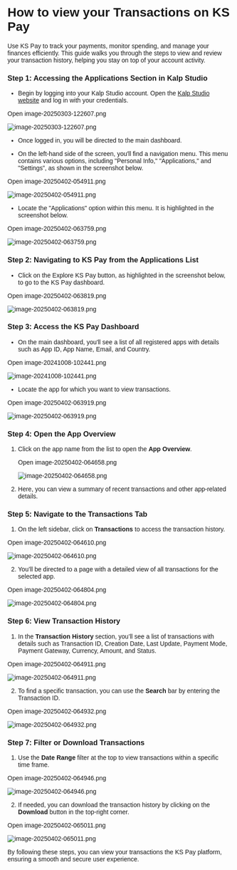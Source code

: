 <style>  body { font-family: "Source Sans 3", sans-serif!important; }</style>
<link href="https://fonts.googleapis.com/css2?family=Source+Sans+3:ital,wght@0,200..900;1,200..900&display=swap" rel="stylesheet">    
<link rel="stylesheet" href="https://fonts.googleapis.com/icon?family=Material+Icons">

# How to view your Transactions on KS Pay

Use KS Pay to track your payments, monitor spending, and manage your finances efficiently. This guide walks you through the steps to view and review your transaction history, helping you stay on top of your account activity.

### **Step 1: Accessing the Applications Section in Kalp Studio**

-   Begin by logging into your Kalp Studio account. Open the [Kalp Studio website](https://accounts.kalp.studio/login?redirect_url=https://console.kalp.studio "https://accounts.kalp.studio/login?redirect_url=https://console.kalp.studio") and log in with your credentials.
    

Open image-20250303-122607.png

![image-20250303-122607.png](blob:https://p2eprojects.atlassian.net/b66a2ffa-3241-4474-9178-6ec22a7ff26f#media-blob-url=true&id=4cefe3b5-5e97-4943-aa1b-7be551f2848d&collection=contentId-407044236&contextId=407044236&mimeType=image%2Fpng&name=image-20250303-122607.png&size=33601&width=825&height=665&alt=image-20250303-122607.png)

-   Once logged in, you will be directed to the main dashboard.
    
-   On the left-hand side of the screen, you'll find a navigation menu. This menu contains various options, including "Personal Info," "Applications," and "Settings”, as shown in the screenshot below.
    

Open image-20250402-054911.png

![image-20250402-054911.png](blob:https://p2eprojects.atlassian.net/46596131-e932-4d0a-a31b-f1c2b34d4571#media-blob-url=true&id=11da24d5-ffa5-4e44-9f57-7f86b9d045f5&collection=contentId-407044236&contextId=407044236&mimeType=image%2Fpng&name=image-20250402-054911.png&size=115475&width=1679&height=716&alt=image-20250402-054911.png)

-   Locate the "Applications" option within this menu. It is highlighted in the screenshot below.
    

Open image-20250402-063759.png

![image-20250402-063759.png](blob:https://p2eprojects.atlassian.net/5a0c165c-3082-4592-adc2-39abe69bf332#media-blob-url=true&id=c51d9dec-a5fe-4723-8554-aa6db6ba3a3a&collection=contentId-407044236&contextId=407044236&mimeType=image%2Fpng&name=image-20250402-063759.png&size=138561&width=1679&height=716&alt=image-20250402-063759.png)

### **Step 2: Navigating to KS Pay from the Applications List**

-   Click on the Explore KS Pay button, as highlighted in the screenshot below, to go to the KS Pay dashboard.
    

Open image-20250402-063819.png

![image-20250402-063819.png](blob:https://p2eprojects.atlassian.net/488bd4b3-1fef-4000-b9f4-c7b3e692d792#media-blob-url=true&id=66d23709-62aa-4938-9cb8-e6508594a401&collection=contentId-407044236&contextId=407044236&mimeType=image%2Fpng&name=image-20250402-063819.png&size=140161&width=1679&height=716&alt=image-20250402-063819.png)

### **Step 3: Access the KS Pay Dashboard**

-   On the main dashboard, you'll see a list of all registered apps with details such as App ID, App Name, Email, and Country.
    

Open image-20241008-102441.png

![image-20241008-102441.png](blob:https://p2eprojects.atlassian.net/4d158436-3cc7-4d46-a43a-72dd8b3cb5e9#media-blob-url=true&id=cabe41e2-7568-44e4-bc22-58d97c55c89b&collection=contentId-407044236&contextId=407044236&mimeType=image%2Fpng&name=image-20241008-102441.png&size=88083&width=1900&height=689&alt=image-20241008-102441.png)

-   Locate the app for which you want to view transactions.
    

Open image-20250402-063919.png

![image-20250402-063919.png](blob:https://p2eprojects.atlassian.net/b7a5a014-2aee-424e-9ddd-7a22bed15ea6#media-blob-url=true&id=fcf097a2-1438-48f0-9de8-f21bb3bc6151&collection=contentId-407044236&contextId=407044236&mimeType=image%2Fpng&name=image-20250402-063919.png&size=80396&width=1685&height=703&alt=image-20250402-063919.png)

### **Step 4: Open the App Overview**

1.  Click on the app name from the list to open the **App Overview**.
    
    Open image-20250402-064658.png
    
    ![image-20250402-064658.png](blob:https://p2eprojects.atlassian.net/3c98a31e-ed66-43d6-9985-b408e32d9050#media-blob-url=true&id=07a11d06-f21e-405b-b273-fb06374bed4e&collection=contentId-407044236&contextId=407044236&mimeType=image%2Fpng&name=image-20250402-064658.png&size=96868&width=1676&height=740&alt=image-20250402-064658.png)
    

2.  Here, you can view a summary of recent transactions and other app-related details.
    

### **Step 5: Navigate to the Transactions Tab**

1.  On the left sidebar, click on **Transactions** to access the transaction history.
    

Open image-20250402-064610.png

![image-20250402-064610.png](blob:https://p2eprojects.atlassian.net/dec1cdaa-19fd-4c8e-9fcd-d0bdac27a101#media-blob-url=true&id=3d153875-aecd-4349-b1b0-c8a0a79f8247&collection=contentId-407044236&contextId=407044236&mimeType=image%2Fpng&name=image-20250402-064610.png&size=97500&width=1676&height=740&alt=image-20250402-064610.png)

2.  You’ll be directed to a page with a detailed view of all transactions for the selected app.
    

Open image-20250402-064804.png

![image-20250402-064804.png](blob:https://p2eprojects.atlassian.net/8163639d-44bb-40df-86d1-aa262aeb3f1d#media-blob-url=true&id=2625479b-03e8-466b-ab3b-0e6eb666a6ee&collection=contentId-407044236&contextId=407044236&mimeType=image%2Fpng&name=image-20250402-064804.png&size=41385&width=1673&height=324&alt=image-20250402-064804.png)

### **Step 6: View Transaction History**

1.  In the **Transaction History** section, you’ll see a list of transactions with details such as Transaction ID, Creation Date, Last Update, Payment Mode, Payment Gateway, Currency, Amount, and Status.
    

Open image-20250402-064911.png

![image-20250402-064911.png](blob:https://p2eprojects.atlassian.net/91c55d34-60e0-4a61-a68f-59aab53d4ab9#media-blob-url=true&id=6980b3e7-6737-414b-b1aa-9699855974cb&collection=contentId-407044236&contextId=407044236&mimeType=image%2Fpng&name=image-20250402-064911.png&size=55381&width=1692&height=508&alt=image-20250402-064911.png)

2.  To find a specific transaction, you can use the **Search** bar by entering the Transaction ID.
    

Open image-20250402-064932.png

![image-20250402-064932.png](blob:https://p2eprojects.atlassian.net/0a9a396b-2f35-4cf8-b636-3159a98ebfe3#media-blob-url=true&id=27987e09-4e68-41e7-9e02-d5f072fd4bdc&collection=contentId-407044236&contextId=407044236&mimeType=image%2Fpng&name=image-20250402-064932.png&size=56284&width=1692&height=508&alt=image-20250402-064932.png)

### **Step 7: Filter or Download Transactions**

1.  Use the **Date Range** filter at the top to view transactions within a specific time frame.
    

Open image-20250402-064946.png

![image-20250402-064946.png](blob:https://p2eprojects.atlassian.net/868017ab-2124-478b-8fd9-80271b84cd18#media-blob-url=true&id=595e6c24-6c91-435c-8e9f-782b2c621c0b&collection=contentId-407044236&contextId=407044236&mimeType=image%2Fpng&name=image-20250402-064946.png&size=55898&width=1692&height=508&alt=image-20250402-064946.png)

2.  If needed, you can download the transaction history by clicking on the **Download** button in the top-right corner.
    

Open image-20250402-065011.png

![image-20250402-065011.png](blob:https://p2eprojects.atlassian.net/c34a762b-4283-48ae-9021-6edf3053e683#media-blob-url=true&id=620505fe-b384-48b3-8e45-86f882af80b4&collection=contentId-407044236&contextId=407044236&mimeType=image%2Fpng&name=image-20250402-065011.png&size=55902&width=1692&height=508&alt=image-20250402-065011.png)

By following these steps, you can view your transactions the KS Pay platform, ensuring a smooth and secure user experience.
